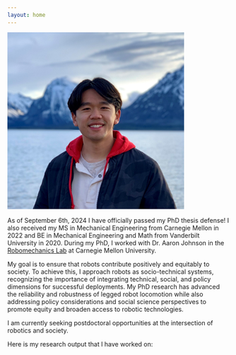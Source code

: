 ```yaml
---
layout: home
---
```


<img src="/assets/img/Picture_of_Head.jpg" alt="Me" width="400" class="center"/>

As of September 6th, 2024 I have officially passed my PhD thesis defense! I also received my MS in Mechanical Engineering from Carnegie Mellon in 2022 and BE in Mechanical Engineering and Math from Vanderbilt University in 2020.
During my PhD, I worked with Dr. Aaron Johnson in the [Robomechanics Lab](https://www.cmu.edu/me/robomechanicslab/) at Carnegie Mellon University. 

My goal is to ensure that robots contribute positively and equitably to society. To achieve this, I approach robots as socio-technical systems, recognizing the importance of integrating technical, social, and policy dimensions for successful deployments. My PhD research has advanced the reliability and robustness of legged robot locomotion while also addressing policy considerations and social science perspectives to promote equity and broaden access to robotic technologies.

I am currently seeking postdoctoral opportunities at the intersection of robotics and society.

Here is my research output that I have worked on:
